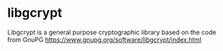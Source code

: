 # libgcrypt
Libgcrypt is a general purpose cryptographic library based on the code from GnuPG https://www.gnupg.org/software/libgcrypt/index.html
